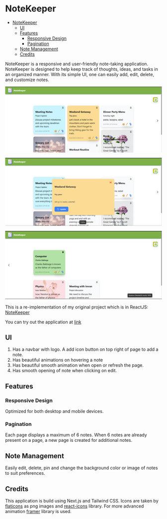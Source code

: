 # NoteKeeper

- [NoteKeeper](#notekeeper)
  - [UI](#ui)
  - [Features](#features)
    - [Responsive Design](#responsive-design)
    - [Pagination](#pagination)
  - [Note Management](#note-management)
  - [Credits](#credits)


NoteKeeper is a responsive and user-friendly note-taking application. NoteKeeper is designed to help keep track of thoughts, ideas, and tasks in an organized manner. With its simple UI, one can easily add, edit, delete, and customize notes.

![first page](./public/ui_screenshots/note-keeper-first-page.png)

![update note](./public/ui_screenshots//note-keeper-update.png)

![second page](./public/ui_screenshots//note-keeper-second-page.png)

This is a re-implementation of my original project which is in ReactJS: [NoteKeeper](https://github.com/chauhanshilpa/NoteKeeper)

You can try out the application at [link](https://notes-keeper-rho.vercel.app/)

## UI

1. Has a navbar with logo. A add icon button on top right of page to add a note.
2. Has beautiful animations on hovering a note
3. Has beautiful smooth animation when open or refresh the page.
4. Has smooth opening of note when clicking on edit.

## Features

### Responsive Design

Optimized for both desktop and mobile devices.

### Pagination

Each page displays a maximum of 6 notes. When 6 notes are already present on a page, a new page is created for additional notes.

## Note Management

Easily edit, delete, pin and change the background color or image of notes to suit preferences.

## Credits

This application is build using Next.js and Tailwind CSS. Icons are taken by [flaticons](https://www.flaticon.com) as png images and [react-icons](https://react-icons.github.io/react-icons) library. For more advanced animation [framer](https://www.framer.com/motion/introduction) library is used.
